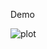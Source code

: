 Demo

![plot](https://github.com/morksvart/OpenFullStack2021/blob/main/part1/anecdotes/gif/test.gif)
